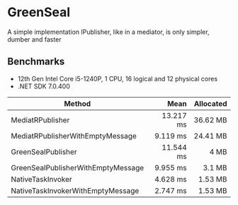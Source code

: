 # GreenSeal

A simple implementation IPublisher, like in a mediator, is only simpler, dumber and faster

## Benchmarks

* 12th Gen Intel Core i5-1240P, 1 CPU, 16 logical and 12 physical cores
* .NET SDK 7.0.400

| Method                             |      Mean | Allocated |
| ---------------------------------- | --------: | --------: |
| MediatRPublisher                   | 13.217 ms |  36.62 MB |
| MediatRPublisherWithEmptyMessage   |  9.119 ms |  24.41 MB |
| GreenSealPublisher                 | 11.544 ms |      4 MB |
| GreenSealPublisherWithEmptyMessage |  9.955 ms |    3.1 MB |
| NativeTaskInvoker                  |  4.628 ms |   1.53 MB |
| NativeTaskInvokerWithEmptyMessage  |  2.747 ms |   1.53 MB |
